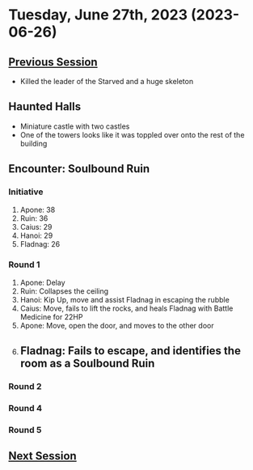# Tuesday, June 27th, 2023 (2023-06-26)

## [Previous Session](./2023-05-25.md)

- Killed the leader of the Starved and a huge skeleton

## Haunted Halls

- Miniature castle with two castles
- One of the towers looks like it was toppled over onto the rest of the building

## Encounter: Soulbound Ruin

### Initiative

1. Apone: 38
1. Ruin: 36
1. Caius: 29
1. Hanoi: 29
1. Fladnag: 26

### Round 1

1. Apone: Delay
1. Ruin: Collapses the ceiling
1. Hanoi: Kip Up, move and assist Fladnag in escaping the rubble
1. Caius: Move, fails to lift the rocks, and heals Fladnag with Battle Medicine for 22HP
1. Apone: Move, open the door, and moves to the other door
1. Fladnag: Fails to escape, and identifies the room as a Soulbound Ruin
   - 

### Round 2

### Round 4

### Round 5

## [Next Session](./2023-XX-XX.md)
